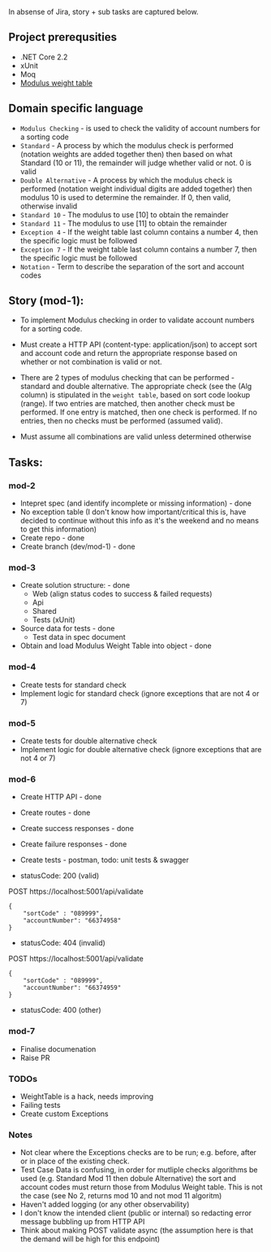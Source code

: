 
In absense of Jira, story + sub tasks are captured below.

## Project prerequsities

- .NET Core 2.2
- xUnit
- Moq
- [Modulus weight table](https://protect-eu.mimecast.com/s/YPTGCgLqoIm973QToGfo_?domain=vocalink.com)

## Domain specific language

- `Modulus Checking` - is used to check the validity of account numbers for a sorting code
- `Standard` - A process by which the modulus check is performed (notation weights are added together then) then based on what Standard (10 or 11), the remainder will judge whether valid or not. 0 is valid
- `Double Alternative` - A process by which the modulus check is performed (notation weight individual digits are added together) then modulus 10 is used to determine the remainder. If 0, then valid, otherwise invalid
- `Standard 10` - The modulus to use [10] to obtain the remainder
- `Standard 11` - The modulus to use [11] to obtain the remainder
- `Exception 4` - If the weight table last column contains a number 4, then the specific logic must be followed
- `Exception 7` - If the weight table last column contains a number 7, then the specific logic must be followed
- `Notation` - Term to describe the separation of the sort and account codes

## Story (mod-1):

- To implement Modulus checking in order to validate account numbers for a sorting code.

- Must create a HTTP API (content-type: application/json) to accept sort and account code and return the appropriate response based on whether or not combination is valid or not.

- There are 2 types of modulus checking that can be performed - standard and double alternative.  The appropriate check (see the (Alg column) is stipulated in the `weight table`, based on sort code lookup (range).  If two entries are matched, then another check must be performed.  If one entry is matched, then one check is performed.  If no entries, then no checks must be performed (assumed valid).

- Must assume all combinations are valid unless determined otherwise

## Tasks:

### mod-2

- Intepret spec (and identify incomplete or missing information) - done
 - No exception table (I don't know how important/critical this is, have decided to continue without this info as it's the weekend and no means to get this information)
- Create repo - done
- Create branch (dev/mod-1) - done

### mod-3

- Create solution structure: - done
  - Web (align status codes to success & failed requests)
  - Api
  - Shared
  - Tests (xUnit)
- Source data for tests - done
  - Test data in spec document
- Obtain and load Modulus Weight Table into object - done

### mod-4

- Create tests for standard check 
- Implement logic for standard check (ignore exceptions that are not 4 or 7)

### mod-5

- Create tests for double alternative check
- Implement logic for double alternative check (ignore exceptions that are not 4 or 7)

### mod-6

- Create HTTP API - done
- Create routes - done
- Create success responses - done
- Create failure responses - done
- Create tests - postman, todo: unit tests & swagger

- statusCode: 200 (valid)

POST https://localhost:5001/api/validate
```
{
    "sortCode" : "089999",
    "accountNumber": "66374958"
}
```

- statusCode: 404 (invalid)

POST https://localhost:5001/api/validate
```
{
    "sortCode" : "089999",
    "accountNumber": "66374959"
}
```

- statusCode: 400 (other)

### mod-7 

- Finalise documenation
- Raise PR


### TODOs

- WeightTable is a hack, needs improving
- Failing tests
- Create custom Exceptions

### Notes

- Not clear where the Exceptions checks are to be run; e.g. before, after or in place of the existing check. 
- Test Case Data is confusing, in order for mutliple checks algorithms be used (e.g. Standard Mod 11 then dobule Alternative) the sort and account codes must return those from Modulus Weight table. This is not the case (see No 2, returns mod 10 and not mod 11 algoritm)
- Haven't added logging (or any other observability)
- I don't know the intended client (public or internal) so redacting  error message bubbling up from HTTP API
- Think about making POST validate async (the assumption here is that the demand will be high for this endpoint)

